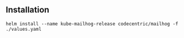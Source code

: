 ## Installation
```
helm install --name kube-mailhog-release codecentric/mailhog -f ./values.yaml
```
